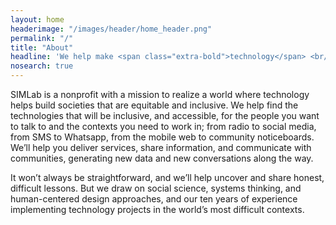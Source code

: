 ```yaml
---
layout: home
headerimage: "/images/header/home_header.png"
permalink: "/"
title: "About"
headline: 'We help make <span class="extra-bold">technology</span> <br/>work for <span class="extra-bold">everyone<span>.'
nosearch: true
---
```

SIMLab is a nonprofit with a mission to realize a world where technology helps build societies that are equitable and inclusive. We help find the technologies that will be inclusive, and accessible, for the people you want to talk to and the contexts you need to work in; from radio to social media, from SMS to Whatsapp, from the mobile web to community noticeboards. We’ll help you deliver services, share information, and communicate with communities, generating new data and new conversations along the way.

It won’t always be straightforward, and we’ll help uncover and share honest, difficult lessons. But we draw on social science, systems thinking, and human-centered design approaches, and our ten years of experience implementing technology projects in the world’s most difficult contexts.
